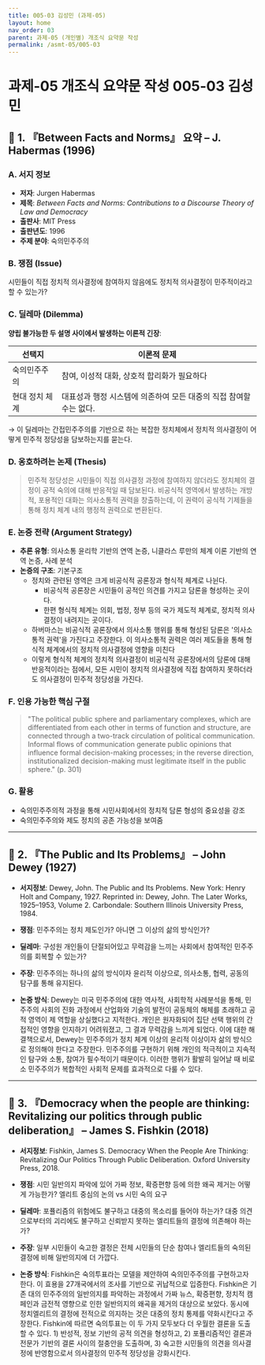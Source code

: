 ```yaml
---
title: 005-03 김성민 (과제-05)
layout: home
nav_order: 03
parent: 과제-05 (개인별) 개조식 요약문 작성
permalink: /asmt-05/005-03
---
```


# 과제-05 개조식 요약문 작성 005-03 김성민  

## 📘 1. 『Between Facts and Norms』 요약 – J. Habermas (1996)

### A. 서지 정보  
- **저자**: Jurgen Habermas  
- **제목**: *Between Facts and Norms: Contributions to a Discourse Theory of Law and Democracy*  
- **출판사**: MIT Press  
- **출판년도**: 1996  
- **주제 분야**: 숙의민주주의

### B. 쟁점 (Issue)  
시민들이 직접 정치적 의사결정에 참여하지 않음에도 정치적 의사결정이 민주적이라고 할 수 있는가?

### C. 딜레마 (Dilemma)  
**양립 불가능한 두 설명 사이에서 발생하는 이론적 긴장**:

| 선택지 | 이론적 문제 |
|--------|-------------|
| 숙의민주주의 | 참여, 이성적 대화, 상호적 합리화가 필요하다 |
| 현대 정치 체계 | 대표성과 행정 시스템에 의존하여 모든 대중의 직접 참여할 수는 없다. |

→ 이 딜레마는 간접민주주의를 기반으로 하는 복잡한 정치체에서 정치적 의사결정이 어떻게 민주적 정당성을 담보하는지를 묻는다.

### D. 옹호하려는 논제 (Thesis)  
> 민주적 정당성은 시민들이 직접 의사결정 과정에 참여하지 않더라도 정치체의 결정이 공적 숙의에 대해 반응적일 때 담보된다. 비공식적 영역에서 발생하는 개방적, 포용적인 대화는 의사소통적 권력을 창출하는데, 이 권력이 공식적 기제들을 통해 정치 체계 내의 행정적 권력으로 변환된다. 

### E. 논증 전략 (Argument Strategy)  
- **추론 유형**: 의사소통 윤리학 기반의 연역 논증, 니클라스 루만의 체계 이론 기반의 연역 논증, 사례 분석
- **논증의 구조**:
  기본구조
  - 정치와 관련된 영역은 크게 비공식적 공론장과 형식적 체계로 나뉜다.
    - 비공식적 공론장은 시민들이 공적인 의견를 가지고 담론을 형성하는 곳이다.
    - 한편 형식적 체계는 의회, 법정, 정부 등의 국가 제도적 체계로, 정치적 의사결정이 내려지는 곳이다.
  - 하버마스는 비공식적 공론장에서 의사소통 행위를 통해 형성된 담론은 '의사소통적 권력'을 가진다고 주장한다. 이 의사소통적 권력은 여러 제도들을 통해 형식적 체계에서의 정치적 의사결정에 영향을 미친다
  - 이렇게 형식적 체계의 정치적 의사결정이 비공식적 공론장에서의 담론에 대해 반응적이라는 점에서, 모든 시민이 정치적 의사결정에 직접 참여하지 못하더라도 의사결정이 민주적 정당성을 가진다.

### F. 인용 가능한 핵심 구절
> "The political public sphere and parliamentary complexes, which are differentiated from each other in terms of function and structure, are connected through a two-track circulation of political communication. Informal flows of communication generate public opinions that influence formal decision-making processes; in the reverse direction, institutionalized decision-making must legitimate itself in the public sphere." (p. 301)


### G. 활용
- 숙의민주주의적 과정을 통해 시민사회에서의 정치적 담론 형성의 중요성을 강조
- 숙의민주주의와 제도 정치의 공존 가능성을 보여줌
---

## 📘 2. 『The Public and Its Problems』 – John Dewey (1927)

- **서지정보**: Dewey, John. The Public and Its Problems. New York: Henry Holt and Company, 1927.
Reprinted in: Dewey, John. The Later Works, 1925–1953, Volume 2. Carbondale: Southern Illinois University Press, 1984.

- **쟁점**: 민주주의는 정치 제도인가? 아니면 그 이상의 삶의 방식인가?
- **딜레마**: 구성원 개인들이 단절되어있고 무력감을 느끼는 사회에서 참여적인 민주주의를 회복할 수 있는가?
- **주장**: 민주주의는 하나의 삶의 방식이자 윤리적 이상으로, 의사소통, 협력, 공동의 탐구를 통해 유지된다.
- **논증 방식**: Dewey는 미국 민주주의에 대한 역사적, 사회학적 사례분석을 통해, 민주주의 사회의 진화 과정에서 산업화와 기술의 발전이 공동체의 해체를 초래하고 공적 영역이 제 역할을 상실했다고 지적한다. 개인은 원자화되어 집단 선택 행위의 간접적인 영향을 인지하기 어려워졌고, 그 결과 무력감을 느끼게 되었다.
이에 대한 해결책으로서, Dewey는 민주주의가 정치 체계 이상의 윤리적 이상이자 삶의 방식으로 정의해야 한다고 주장한다. 민주주의를 구현하기 위해 개인의 적극적이고 지속적인 탐구와 소통, 참여가 필수적이기 때문이다. 이러한 행위가 활발히 일어날 때 비로소 민주주의가 복합적인 사회적 문제를 효과적으로 다룰 수 있다.

---

## 📘 3. 『Democracy when the people are thinking: Revitalizing our politics through public deliberation』 – James S. Fishkin (2018)

- **서지정보**: Fishkin, James S. Democracy When the People Are Thinking: Revitalizing Our Politics Through Public Deliberation. Oxford University Press, 2018.

- **쟁점**: 시민 일반의지 파악에 있어 가짜 정보, 확증편향 등에 의한 왜곡 제거는 어떻게 가능한가? 엘리트 중심의 논의 vs 시민 숙의 요구
- **딜레마**: 포퓰리즘의 위험에도 불구하고 대중의 목소리를 들어야 하는가? 대중 의견으로부터의 괴리에도 불구하고 신뢰받지 못하는 엘리트들의 결정에 의존해야 하는가?
- **주장**: 일부 시민들이 숙고한 결정은 전체 시민들의 단순 참여나 엘리트들의 숙의된 결정에 비해 일반의지에 더 가깝다.
- **논증 방식**: Fishkin은 숙의투표라는 모델을 제안하여 숙의민주주의를 구현하고자 한다. 이 효용을 27개국에서의 조사를 기반으로 귀납적으로 입증한다.
Fishkin은 기존 대의 민주주의의 일반의지를 파악하는 과정에서 가짜 뉴스, 확증편향, 정치적 캠페인과 금전적 영향으로 인한 일반의지의 왜곡을 제거의 대상으로 보았다. 동시에 정치엘리트의 결정에 전적으로 의지하는 것은 대중의 정치 통제를 약화시킨다고 주장한다.
Fishkin에 따르면 숙의투표는 이 두 가지 모두보다 더 우월한 결론을 도출할 수 있다. 1) 반성적, 정보 기반의 공적 의견을 형성하고, 2) 포퓰리즘적인 결론과 전문가 기반의 결론 사이의 절충안을 도출하며, 3) 숙고한 시민들의 의견을 의사결정에 반영함으로서 의사결정의 민주적 정당성을 강화시킨다.